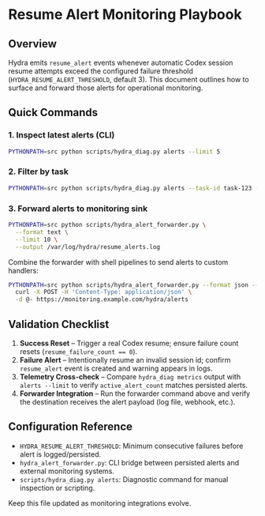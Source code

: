 # Resume Alert Monitoring Playbook

## Overview
Hydra emits `resume_alert` events whenever automatic Codex session resume attempts exceed the configured failure threshold (`HYDRA_RESUME_ALERT_THRESHOLD`, default 3). This document outlines how to surface and forward those alerts for operational monitoring.

## Quick Commands

### 1. Inspect latest alerts (CLI)
```bash
PYTHONPATH=src python scripts/hydra_diag.py alerts --limit 5
```

### 2. Filter by task
```bash
PYTHONPATH=src python scripts/hydra_diag.py alerts --task-id task-123 --limit 10
```

### 3. Forward alerts to monitoring sink
```bash
PYTHONPATH=src python scripts/hydra_alert_forwarder.py \
  --format text \
  --limit 10 \
  --output /var/log/hydra/resume_alerts.log
```

Combine the forwarder with shell pipelines to send alerts to custom handlers:
```bash
PYTHONPATH=src python scripts/hydra_alert_forwarder.py --format json --limit 1 | \
  curl -X POST -H 'Content-Type: application/json' \
  -d @- https://monitoring.example.com/hydra/alerts
```

## Validation Checklist
1. **Success Reset** – Trigger a real Codex resume; ensure failure count resets (`resume_failure_count == 0`).
2. **Failure Alert** – Intentionally resume an invalid session id; confirm `resume_alert` event is created and warning appears in logs.
3. **Telemetry Cross-check** – Compare `hydra_diag metrics` output with `alerts --limit` to verify `active_alert_count` matches persisted alerts.
4. **Forwarder Integration** – Run the forwarder command above and verify the destination receives the alert payload (log file, webhook, etc.).

## Configuration Reference
- `HYDRA_RESUME_ALERT_THRESHOLD`: Minimum consecutive failures before alert is logged/persisted.
- `hydra_alert_forwarder.py`: CLI bridge between persisted alerts and external monitoring systems.
- `scripts/hydra_diag.py alerts`: Diagnostic command for manual inspection or scripting.

Keep this file updated as monitoring integrations evolve.
